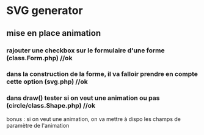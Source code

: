 # SVG generator

## mise en place animation

### rajouter une checkbox sur le formulaire d'une forme (class.Form.php) //ok

### dans la construction de la forme, il va falloir prendre en compte cette option (svg.php) //ok

### dans draw() tester si on veut une animation ou pas (circle/class.Shape.php) //ok 

bonus : si on veut une animation, on va mettre à dispo les champs de paramètre de l'animation